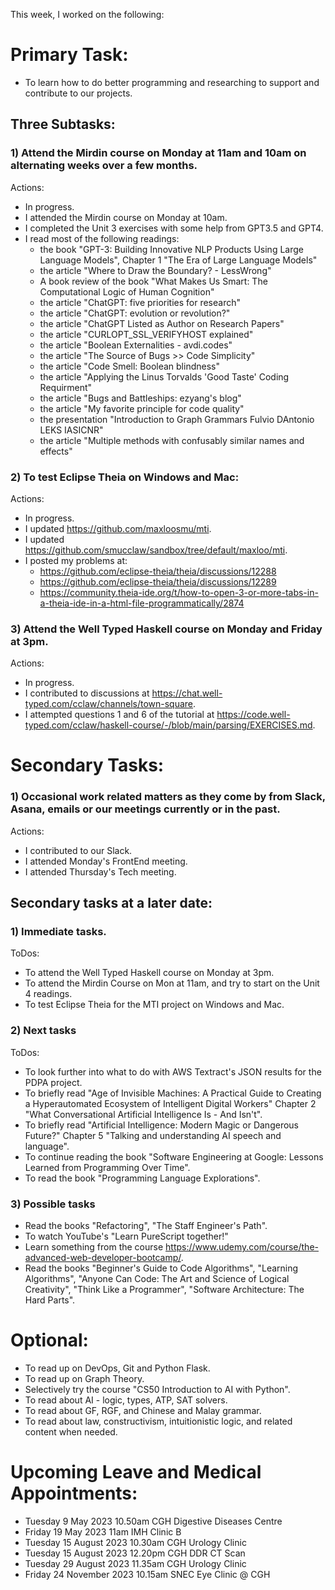 This week, I worked on the following:

# Primary Task:
- To learn how to do better programming and researching to support and contribute to our projects.

## Three Subtasks:

### 1) Attend the Mirdin course on Monday at 11am and 10am on alternating weeks over a few months.
Actions:
- In progress.
- I attended the Mirdin course on Monday at 10am.
- I completed the Unit 3 exercises with some help from GPT3.5 and GPT4.
- I read most of the following readings:
    - the book "GPT-3: Building Innovative NLP Products Using Large Language Models", Chapter 1 "The Era of Large Language Models"
    - the article "Where to Draw the Boundary? - LessWrong"
    - A book review of the book "What Makes Us Smart: The Computational Logic of Human Cognition"
    - the article "ChatGPT: five priorities for research"
    - the article "ChatGPT: evolution or revolution?"
    - the article "ChatGPT Listed as Author on Research Papers"
    - the article "CURLOPT_SSL_VERIFYHOST explained"
    - the article "Boolean Externalities - avdi.codes"
    - the article "The Source of Bugs >> Code Simplicity"
    - the article "Code Smell: Boolean blindness"
    - the article "Applying the Linus Torvalds 'Good Taste' Coding Requirment"
    - the article "Bugs and Battleships: ezyang's blog"
    - the article "My favorite principle for code quality"
    - the presentation "Introduction to Graph Grammars Fulvio DAntonio LEKS IASICNR"
    - the article "Multiple methods with confusably similar names and effects"

### 2) To test Eclipse Theia on Windows and Mac:
Actions:
- In progress.
- I updated https://github.com/maxloosmu/mti.
- I updated https://github.com/smucclaw/sandbox/tree/default/maxloo/mti.
- I posted my problems at:
    - https://github.com/eclipse-theia/theia/discussions/12288
    - https://github.com/eclipse-theia/theia/discussions/12289
    - https://community.theia-ide.org/t/how-to-open-3-or-more-tabs-in-a-theia-ide-in-a-html-file-programmatically/2874

### 3) Attend the Well Typed Haskell course on Monday and Friday at 3pm.
Actions:
- In progress.
- I contributed to discussions at https://chat.well-typed.com/cclaw/channels/town-square.
- I attempted questions 1 and 6 of the tutorial at https://code.well-typed.com/cclaw/haskell-course/-/blob/main/parsing/EXERCISES.md.

# Secondary Tasks:
### 1) Occasional work related matters as they come by from Slack, Asana, emails or our meetings currently or in the past.
Actions:
- I contributed to our Slack.
- I attended Monday's FrontEnd meeting.
- I attended Thursday's Tech meeting.

## Secondary tasks at a later date:

### 1) Immediate tasks.
ToDos:
- To attend the Well Typed Haskell course on Monday at 3pm.
- To attend the Mirdin Course on Mon at 11am, and try to start on the Unit 4 readings.
- To test Eclipse Theia for the MTI project on Windows and Mac.

### 2) Next tasks
ToDos:
- To look further into what to do with AWS Textract's JSON results for the PDPA project.
- To briefly read "Age of Invisible Machines: A Practical Guide to Creating a Hyperautomated Ecosystem of Intelligent Digital Workers" Chapter 2 "What Conversational Artificial Intelligence Is - And Isn't".
- To briefly read "Artificial Intelligence: Modern Magic or Dangerous Future?" Chapter 5 "Talking and understanding AI speech and language".
- To continue reading the book "Software Engineering at Google: Lessons Learned from Programming Over Time".
- To read the book "Programming Language Explorations".

### 3) Possible tasks
- Read the books "Refactoring", "The Staff Engineer's Path".
- To watch YouTube's "Learn PureScript together!"
- Learn something from the course https://www.udemy.com/course/the-advanced-web-developer-bootcamp/.
- Read the books "Beginner's Guide to Code Algorithms", "Learning Algorithms", "Anyone Can Code: The Art and Science of Logical Creativity", "Think Like a Programmer", "Software Architecture: The Hard Parts".

# Optional:
- To read up on DevOps, Git and Python Flask.
- To read up on Graph Theory.
- Selectively try the course "CS50 Introduction to AI with Python".
- To read about AI - logic, types, ATP, SAT solvers.
- To read about GF, RGF, and Chinese and Malay grammar.
- To read about law, constructivism, intuitionistic logic, and related content when needed.

# Upcoming Leave and Medical Appointments:
- Tuesday 9 May 2023 10.50am CGH Digestive Diseases Centre
- Friday 19 May 2023 11am IMH Clinic B
- Tuesday 15 August 2023 10.30am CGH Urology Clinic
- Tuesday 15 August 2023 12.20pm CGH DDR CT Scan
- Tuesday 29 August 2023 11.35am CGH Urology Clinic
- Friday 24 November 2023 10.15am SNEC Eye Clinic @ CGH
